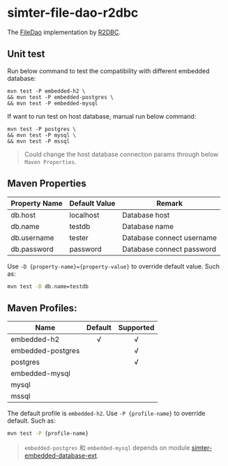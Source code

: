 # simter-file-dao-r2dbc

The [FileDao] implementation by [R2DBC].

## Unit test

Run below command to test the compatibility with different embedded database:

```
mvn test -P embedded-h2 \
&& mvn test -P embedded-postgres \
&& mvn test -P embedded-mysql
```

If want to run test on host database, manual run below command:

```
mvn test -P postgres \
&& mvn test -P mysql \
&& mvn test -P mssql
```

> Could change the host database connection params through below `Maven Properties`.

## Maven Properties

| Property Name | Default Value | Remark                    |
|---------------|---------------|---------------------------|
| db.host       | localhost     | Database host             |
| db.name       | testdb        | Database name             |
| db.username   | tester        | Database connect username |
| db.password   | password      | Database connect password |

Use `-D {property-name}={property-value}` to override default value. Such as:

```bash
mvn test -D db.name=testdb
```

## Maven Profiles:

| Name              | Default | Supported |
|-------------------|:-------:|:---------:|
| embedded-h2       |    √    |     √     |
| embedded-postgres |         |     √     |
| postgres          |         |     √     |
| embedded-mysql    |         |           |
| mysql             |         |           |
| mssql             |         |           |

The default profile is `embedded-h2`.
Use `-P {profile-name}` to override default. Such as:

```bash
mvn test -P {profile-name}
```

> `embedded-postgres` 和 `embedded-mysql` depends on module [simter-embedded-database-ext].


[R2DBC]: https://r2dbc.io
[FileDao]: https://github.com/simter/simter-file/blob/master/simter-file-core/src/main/kotlin/tech/simter/file/core/FileDao.kt
[simter-embedded-database-ext]: https://github.com/simter/simter-embedded-database-ext
